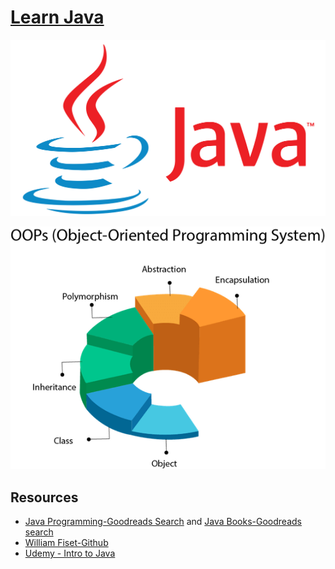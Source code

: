 # [Learn Java](https://docs.oracle.com/javase/tutorial/index.html)  


![alt text](https://github.com/SyedT1/Java/blob/main/img/1_iIXOmGDzrtTJmdwbn7cGMw%20(1).jpg)


![alt text](https://github.com/SyedT1/Java/blob/main/img/java-oops.jpg)  



## Resources
  + [Java Programming-Goodreads Search](https://www.goodreads.com/shelf/show/java-programming) and [Java Books-Goodreads search](https://www.goodreads.com/shelf/show/java)
  + [William Fiset-Github](https://github.com/williamfiset/Algorithms)
  + [Udemy - Intro to Java](https://www.udemy.com/course/java-programming-basics/)
